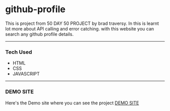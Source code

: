 # github-profile
This is project from 50 DAY 50 PROJECT by brad traversy. In this is learnt  lot more  about API calling and error catching. 
with this website you can search any github profile details.



<hr>

### Tech Used 
- HTML
- CSS
- JAVASCRIPT
<hr>

### DEMO SITE
Here's the Demo site where you can see the project
[DEMO SITE](https://ankitmrmishra.github.io/github-profile/)
